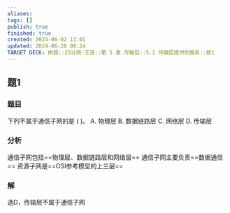 ```yaml
---
aliases: 
tags: []
publish: true
finished: true
created: 2024-06-02 13:01
updated: 2024-06-28 09:24
TARGET DECK: 刷题::25计网-王道::第 5 章 传输层::5.1 传输层提供的服务::题1
---
```


## 题1
### 题目
下列不属于通信子网的是 ( )。
A. 物理层 B. 数据链路层 C. 网络层 D. 传输层
### 分析
通信子网包括==物理层、数据链路层和网络层==
通信子网主要负责==数据通信==
资源子网是==OSI参考模型的上三层==
### 解
选D，传输层不属于通信子网




